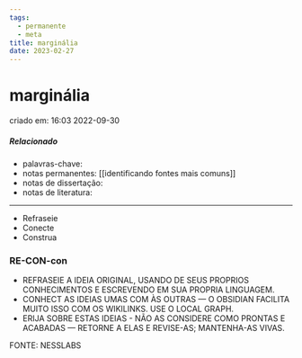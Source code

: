 ```yaml
---
tags:
  - permanente
  - meta
title: marginália
date: 2023-02-27
---
```


# marginália

criado em: 16:03 2022-09-30

##### Relacionado

- palavras-chave: 
- notas permanentes: [[identificando fontes mais comuns]]
- notas de dissertação:
- notas de literatura: 

---
- Refraseie
- Conecte
- Construa

### RE-CON-con

- REFRASEIE A IDEIA ORIGINAL, USANDO DE SEUS PROPRIOS CONHECIMENTOS E ESCREVENDO EM SUA PROPRIA LINGUAGEM.
- CONHECT AS IDEIAS UMAS COM ÀS OUTRAS — O OBSIDIAN FACILITA MUITO ISSO COM OS WIKILINKS. USE O LOCAL GRAPH.
- ERIJA SOBRE ESTAS IDEIAS - NÃO AS CONSIDERE COMO PRONTAS E ACABADAS — RETORNE A ELAS E REVISE-AS; MANTENHA-AS VIVAS. 

FONTE: NESSLABS
